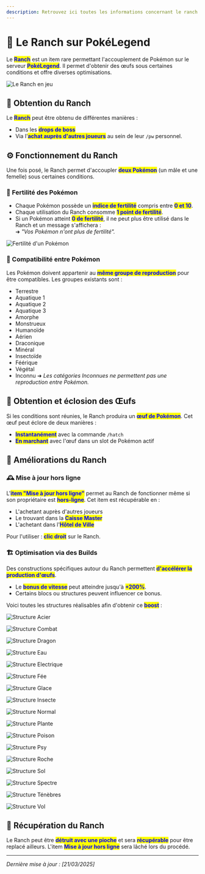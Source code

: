 ```yaml
---
description: Retrouvez ici toutes les informations concernant le ranch
---
```


# 🏡 Le Ranch sur PokéLegend

Le <mark style="color:blue;">**Ranch**</mark> est un item rare permettant l'accouplement de Pokémon sur le serveur <mark style="color:blue;">**PokéLegend**</mark>. Il permet d'obtenir des œufs sous certaines conditions et offre diverses optimisations.

![Le Ranch en jeu](Ranch_StreaMiiix/Ranch.png)

## 🎁 Obtention du Ranch
Le <mark style="color:blue;">**Ranch**</mark> peut être obtenu de différentes manières :
- Dans les <mark style="color:blue;">**drops de boss**</mark>
- Via l'<mark style="color:blue;">**achat auprès d'autres joueurs**</mark> au sein de leur `/pw` personnel.

## ⚙️ Fonctionnement du Ranch
Une fois posé, le Ranch permet d'accoupler <mark style="color:blue;">**deux Pokémon**</mark> (un mâle et une femelle) sous certaines conditions.

### 🌱 Fertilité des Pokémon
- Chaque Pokémon possède un <mark style="color:blue;">**indice de fertilité**</mark> compris entre <mark style="color:blue;">**0 et 10**</mark>.
- Chaque utilisation du Ranch consomme <mark style="color:blue;">**1 point de fertilité**</mark>.
- Si un Pokémon atteint <mark style="color:blue;">**0 de fertilité**</mark>, il ne peut plus être utilisé dans le Ranch et un message s'affichera :  
  ➜ *"Vos Pokémon n'ont plus de fertilité".*

![Fertilité d'un Pokémon](Ranch_StreaMiiix/Fertilité.png)

### 💑 Compatibilité entre Pokémon
Les Pokémon doivent appartenir au <mark style="color:blue;">**même groupe de reproduction**</mark> pour être compatibles. Les groupes existants sont :
- Terrestre
- Aquatique 1
- Aquatique 2
- Aquatique 3
- Amorphe
- Monstrueux
- Humanoïde
- Aérien
- Draconique
- Minéral
- Insectoïde
- Féérique
- Végétal
- Inconnu
  ➜ *Les catégories Inconnues ne permettent pas une reproduction entre Pokémon.*

## 🥚 Obtention et éclosion des Œufs
Si les conditions sont réunies, le Ranch produira un <mark style="color:blue;">**œuf de Pokémon**</mark>. Cet œuf peut éclore de deux manières :
- <mark style="color:blue;">**Instantanément**</mark> avec la commande `/hatch`
- <mark style="color:blue;">**En marchant**</mark> avec l'œuf dans un slot de Pokémon actif

## 🚀 Améliorations du Ranch
### 🕰️ Mise à jour hors ligne
L'<mark style="color:blue;">**item "Mise à jour hors ligne"**</mark> permet au Ranch de fonctionner même si son propriétaire est <mark style="color:blue;">**hors-ligne**</mark>. Cet item est récupérable en :
- L'achetant auprès d'autres joueurs
- Le trouvant dans la <mark style="color:blue;">**Caisse Master**</mark>
- L'achetant dans l'<mark style="color:blue;">**Hôtel de Ville**</mark>

Pour l'utiliser : <mark style="color:blue;">**clic droit**</mark> sur le Ranch.

### 🏗️ Optimisation via des Builds
Des constructions spécifiques autour du Ranch permettent <mark style="color:blue;">**d'accélérer la production d'œufs**</mark>.
- Le <mark style="color:blue;">**bonus de vitesse**</mark> peut atteindre jusqu'à <mark style="color:blue;">**+200%**</mark>.
- Certains blocs ou structures peuvent influencer ce bonus.

Voici toutes les structures réalisables afin d'obtenir ce <mark style="color:blue;">**boost**</mark> :

![<mark style="color:blue;">**Structure Acier**</mark>](Ranch_StreaMiiix/Acier.png)

![<mark style="color:blue;">**Structure Combat**</mark>](Ranch_StreaMiiix/Combat.png)

![<mark style="color:blue;">**Structure Dragon**</mark>](Ranch_StreaMiiix/Dragon.png)

![<mark style="color:blue;">**Structure Eau**</mark>](Ranch_StreaMiiix/Eau.png)

![<mark style="color:blue;">**Structure Electrique**</mark>](Ranch_StreaMiiix/Electrique.png)

![<mark style="color:blue;">**Structure Fée**</mark>](Ranch_StreaMiiix/Fée.png)

![<mark style="color:blue;">**Structure Glace**</mark>](Ranch_StreaMiiix/Glace.png)

![<mark style="color:blue;">**Structure Insecte**</mark>](Ranch_StreaMiiix/Insecte.png)

![<mark style="color:blue;">**Structure Normal**</mark>](Ranch_StreaMiiix/Normal.png)

![<mark style="color:blue;">**Structure Plante**</mark>](Ranch_StreaMiiix/Plante.png)

![<mark style="color:blue;">**Structure Poison**</mark>](Ranch_StreaMiiix/Poison.png)

![<mark style="color:blue;">**Structure Psy**</mark>](Ranch_StreaMiiix/Psy.png)

![<mark style="color:blue;">**Structure Roche**</mark>](Ranch_StreaMiiix/Roche.png)

![<mark style="color:blue;">**Structure Sol**</mark>](Ranch_StreaMiiix/Sol.png)

![<mark style="color:blue;">**Structure Spectre**</mark>](Ranch_StreaMiiix/Spectre.png)

![<mark style="color:blue;">**Structure Ténèbres**</mark>](Ranch_StreaMiiix/Ténèbres.png)

![<mark style="color:blue;">**Structure Vol**</mark>](Ranch_StreaMiiix/Vol.png)

## 🔄 Récupération du Ranch
Le Ranch peut être <mark style="color:blue;">**détruit avec une pioche**</mark> et sera <mark style="color:blue;">**récupérable**</mark> pour être replacé ailleurs. L'item <mark style="color:blue;">**Mise à jour hors ligne**</mark> sera lâché lors du procédé.

---
*Dernière mise à jour : [21/03/2025]*
